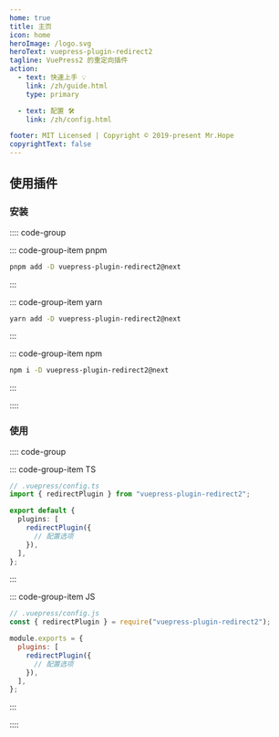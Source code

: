 ```yaml
---
home: true
title: 主页
icon: home
heroImage: /logo.svg
heroText: vuepress-plugin-redirect2
tagline: VuePress2 的重定向插件
action:
  - text: 快速上手 💡
    link: /zh/guide.html
    type: primary

  - text: 配置 🛠
    link: /zh/config.html

footer: MIT Licensed | Copyright © 2019-present Mr.Hope
copyrightText: false
---
```


## 使用插件

### 安装

:::: code-group

::: code-group-item pnpm

```bash
pnpm add -D vuepress-plugin-redirect2@next
```

:::

::: code-group-item yarn

```bash
yarn add -D vuepress-plugin-redirect2@next
```

:::

::: code-group-item npm

```bash
npm i -D vuepress-plugin-redirect2@next
```

:::

::::

### 使用

:::: code-group

::: code-group-item TS

```ts
// .vuepress/config.ts
import { redirectPlugin } from "vuepress-plugin-redirect2";

export default {
  plugins: [
    redirectPlugin({
      // 配置选项
    }),
  ],
};
```

:::

::: code-group-item JS

```js
// .vuepress/config.js
const { redirectPlugin } = require("vuepress-plugin-redirect2");

module.exports = {
  plugins: [
    redirectPlugin({
      // 配置选项
    }),
  ],
};
```

:::

::::
